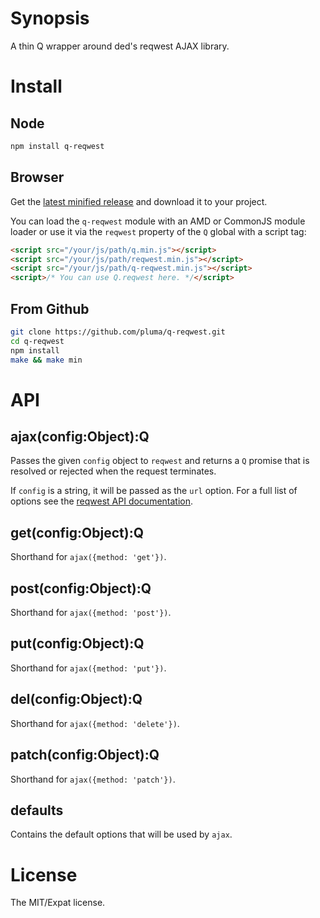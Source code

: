 # Synopsis

A thin Q wrapper around ded's reqwest AJAX library.

# Install

## Node

```sh
npm install q-reqwest
```

## Browser

Get the [latest minified release](https://raw.github.com/pluma/q-reqwest/master/lib/q-reqwest.min.js) and download it to your project.

You can load the `q-reqwest` module with an AMD or CommonJS module loader or use it via the `reqwest` property of the `Q` global with a script tag:

```html
<script src="/your/js/path/q.min.js"></script>
<script src="/your/js/path/reqwest.min.js"></script>
<script src="/your/js/path/q-reqwest.min.js"></script>
<script>/* You can use Q.reqwest here. */</script>
```

## From Github

```sh
git clone https://github.com/pluma/q-reqwest.git
cd q-reqwest
npm install
make && make min
```

# API

## ajax(config:Object):Q

Passes the given `config` object to `reqwest` and returns a `Q` promise that is resolved or rejected when the request terminates.

If `config` is a string, it will be passed as the `url` option. For a full list of options see the [reqwest API documentation](https://github.com/ded/reqwest).

## get(config:Object):Q

Shorthand for `ajax({method: 'get'})`.

## post(config:Object):Q

Shorthand for `ajax({method: 'post'})`.

## put(config:Object):Q

Shorthand for `ajax({method: 'put'})`.

## del(config:Object):Q

Shorthand for `ajax({method: 'delete'})`.

## patch(config:Object):Q

Shorthand for `ajax({method: 'patch'})`.

## defaults

Contains the default options that will be used by `ajax`.

# License

The MIT/Expat license.
